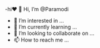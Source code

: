 -hi❤ 👋 Hi, I’m @Paramodi
- 👀 I’m interested in ...
- 🌱 I’m currently learning ...
- 💞️ I’m looking to collaborate on ...
- 📫 How to reach me ...

<!---
Paramodi/Paramodi is a ✨ special ✨ repository because its `README.md` (this file) appears on your GitHub profile.
You can click the Preview link to take a look at your changes.
--->
